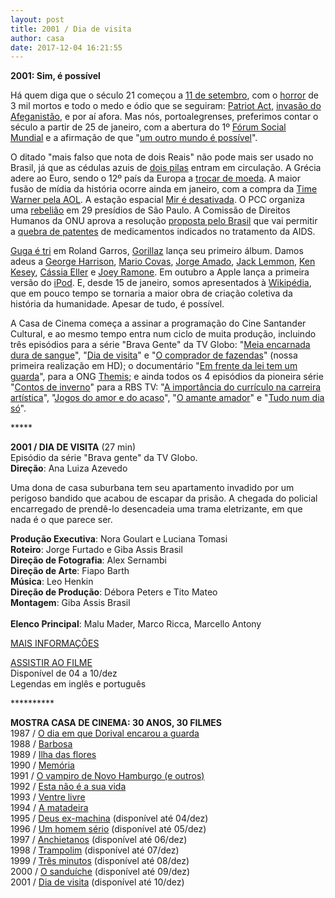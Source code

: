 ```yaml
---
layout: post
title: 2001 / Dia de visita
author: casa
date: 2017-12-04 16:21:55
---
```

**2001: Sim, é possível**

Há quem diga que o século 21 começou a [11 de setembro](http://www.dw.com/pt-br/1973-golpe-militar-no-chile/a-319346), com o [horror](https://pt.wikipedia.org/wiki/Ataques_de_11_de_setembro_de_2001) de 3 mil mortos e todo o medo e ódio que se seguiram: [Patriot Act](https://pt.wikipedia.org/wiki/USA_PATRIOT_Act), [invasão do Afeganistão](https://www.cartamaior.com.br/?/Editoria/Internacional/Numeros-mostram-desumanidade-da-invasao-do-Afeganistao/6/16734), e por aí afora. Mas nós, portoalegrenses, preferimos contar o século a partir de 25 de janeiro, com a abertura do 1º [Fórum Social Mundial](https://www.youtube.com/watch?v=c-BYTq1-Mx0) e a afirmação de que "[um outro mundo é possível](https://en.wikipedia.org/wiki/Imperial_Ambitions#Nine:_Another_World_is_Possible)".

O ditado "mais falso que nota de dois Reais" não pode mais ser usado no Brasil, já que as cédulas azuis de [dois pilas](https://pt.wikipedia.org/wiki/C%C3%A9dula_de_dois_reais) entram em circulação. A Grécia adere ao Euro, sendo o 12º país da Europa a [trocar de moeda](https://www.theguardian.com/business/2001/jan/01/emu.theeuro). A maior fusão de mídia da história ocorre ainda em janeiro, com a compra da [Time Warner pela AOL](http://cnnfn.cnn.com/2001/01/11/deals/hold_aol/). A estação espacial [Mir é desativada](https://www.youtube.com/watch?v=h902KJb0cfE). O PCC organiza uma [rebelião](http://www1.folha.uol.com.br/folha/cotidiano/ult95u121461.shtml) em 29 presídios de São Paulo. A Comissão de Direitos Humanos da ONU aprova a resolução [proposta pelo Brasil](https://www.law.umich.edu/facultyhome/drwcasebook/Documents/Documents/UN%20Commission%20on%20Human%20Rights%20Resolution%202001-22%20Access%20to%20medication%20in%20the%20context%20of%20pandemics%20such%20as%20HIV-AIDS.pdf) que vai permitir a [quebra de patentes](https://www.cartacapital.com.br/sociedade/serra-nao-criou-o-pn-dstaids-essa-ideia-me-ofende) de medicamentos indicados no tratamento da AIDS.

[Guga é tri](https://www.youtube.com/watch?v=htkIO6FBJrs) em Roland Garros, [Gorillaz](https://www.youtube.com/watch?v=1V_xRb0x9aw) lança seu primeiro álbum. Damos adeus a [George Harrison](https://www.youtube.com/watch?v=yGKPHFrHVVY), [Mario Covas](https://pt.wikipedia.org/wiki/M%C3%A1rio_Covas), [Jorge Amado](https://pt.wikipedia.org/wiki/Jorge_Amado), [Jack Lemmon](https://www.youtube.com/watch?v=huJr-LujrgM), [Ken Kesey](https://en.wikipedia.org/wiki/Ken_Kesey), [Cássia Eller](https://www.youtube.com/watch?v=zkJ1Y9df7WY) e [Joey Ramone](https://www.youtube.com/watch?v=8IoO5nkxT_4). Em outubro a Apple lança a primeira versão do [iPod](https://www.youtube.com/watch?v=mE_bDNaYAr8). E, desde 15 de janeiro, somos apresentados à [Wikipédia](http://www.telegraph.co.uk/technology/wikipedia/12100516/How-Wikipedia-changed-the-world.html), que em pouco tempo se tornaria a maior obra de criação coletiva da história da humanidade. Apesar de tudo, é possível.

A Casa de Cinema começa a assinar a programação do Cine Santander Cultural, e ao mesmo tempo entra num ciclo de muita produção, incluindo três episódios para a série "Brava Gente" da TV Globo: "[Meia encarnada dura de sangue](http://www.casacinepoa.com.br/os-filmes/realiza%C3%A7%C3%A3o/epis%C3%B3dios-de-tv/meia-encarnada-dura-de-sangue)", "[Dia de visita](http://www.casacinepoa.com.br/os-filmes/realiza%C3%A7%C3%A3o/epis%C3%B3dios-de-tv/dia-de-visita)" e "[O comprador de fazendas](http://www.casacinepoa.com.br/os-filmes/realiza%C3%A7%C3%A3o/epis%C3%B3dios-de-tv/o-comprador-de-fazendas)" (nossa primeira realização em HD); o documentário "[Em frente da lei tem um guarda](http://www.casacinepoa.com.br/os-filmes/realiza%C3%A7%C3%A3o/v%C3%ADdeos/em-frente-da-lei-tem-um-guarda)", para a ONG [Themis](http://themis.org.br/); e ainda todos os 4 episódios da pioneira série "[Contos de inverno](http://www.casacinepoa.com.br/os-filmes/realiza%C3%A7%C3%A3o/s%C3%A9ries-de-tv/contos-de-inverno)" para a RBS TV: "[A importância do currículo na carreira artística](http://www.casacinepoa.com.br/os-filmes/realiza%C3%A7%C3%A3o/s%C3%A9ries-de-tv/contos-de-inverno/import%C3%A2ncia-do-curr%C3%ADculo-na-carreira-art%C3%ADstica)", "[Jogos do amor e do acaso](http://www.casacinepoa.com.br/os-filmes/realiza%C3%A7%C3%A3o/s%C3%A9ries-de-tv/contos-de-inverno/jogos-do-amor-e-do-acaso)", "[O amante amador](http://www.casacinepoa.com.br/os-filmes/s%C3%A9ries/o-amante-amador)" e "[Tudo num dia só](http://www.casacinepoa.com.br/os-filmes/realiza%C3%A7%C3%A3o/s%C3%A9ries-de-tv/contos-de-inverno/tudo-num-dia-s%C3%B3)".

\*\*\*\**

**2001 / DIA DE VISITA** (27 min)\
Episódio da série "Brava gente" da TV Globo.\
**Direção**: Ana Luiza Azevedo

Uma dona de casa suburbana tem seu apartamento invadido por um perigoso bandido que acabou de escapar da prisão. A chegada do policial encarregado de prendê-lo desencadeia uma trama eletrizante, em que nada é o que parece ser.

**Produção Executiva**: Nora Goulart e Luciana Tomasi\
**Roteiro**: Jorge Furtado e Giba Assis Brasil\
**Direção de Fotografia**: Alex Sernambi\
**Direção de Arte**: Fiapo Barth\
**Música**: Leo Henkin\
**Direção de Produção**: Débora Peters e Tito Mateo\
**Montagem**: Giba Assis Brasil\
\
**Elenco Principal**: Malu Mader, Marco Ricca, Marcello Antony

[MAIS INFORMAÇÕES](https://www.casacinepoa.com.br/filmes/dia-de-visita/)

[A﻿SSISTIR AO FILME](https://vimeo.com/243380072)\
Disponível de 04 a 10/dez\
Legendas em inglês e português

\*\*\*\*\*\*\*\*\*\*

**MOSTRA CASA DE CINEMA: 30 ANOS, 30 FILMES**\
1987 / [O dia em que Dorival encarou a guarda](https://www.casacinepoa.com.br/blog/2017-11-20-1986-87-o-dia-em-que-dorival-encarou-a-guarda/)\
1988 / [Barbosa](https://www.casacinepoa.com.br/blog/2017-11-21-1988-barbosa/)[](http://www.casacinepoa.com.br/o-blog/casa-30-anos/1988-barbosa)\
1989 / [Ilha das flores](https://www.casacinepoa.com.br/blog/2017-11-22-1989-ilha-das-flores/)\
1990 / [Memória](https://www.casacinepoa.com.br/blog/2017-11-23-1990-mem%C3%B3ria/)\
1991 / [O vampiro de Novo Hamburgo (e outros)](https://www.casacinepoa.com.br/blog/2017-11-24-1991-o-vampiro-de-novo-hamburgo-e-outros/)\
1992 / [Esta não é a sua vida](https://www.casacinepoa.com.br/blog/2017-11-25-1992-esta-n%C3%A3o-%C3%A9-a-sua-vida/)\
1993 / [Ventre livre](https://www.casacinepoa.com.br/blog/2017-11-26-1993-ventre-livre/)\
1994 / [A matadeira](https://www.casacinepoa.com.br/blog/2017-11-27-1994-a-matadeira/)\
1995 / [Deus ex-machina](https://vimeo.com/240061218) (disponível até 04/dez)\
1996 / [Um homem sério](https://vimeo.com/240142849) (disponível até 05/dez)\
1997 / [Anchietanos](https://vimeo.com/240152481) (disponível até 06/dez)\
1998 / [Trampolim](https://vimeo.com/240164806) (disponível até 07/dez)\
1999 / [Três minutos](https://vimeo.com/240196565) (disponível até 08/dez)\
2000 / [O sanduíche](https://vimeo.com/240198939) (disponível até 09/dez)\
2001 / [Dia de visita](https://vimeo.com/243380072) (disponível até 10/dez)